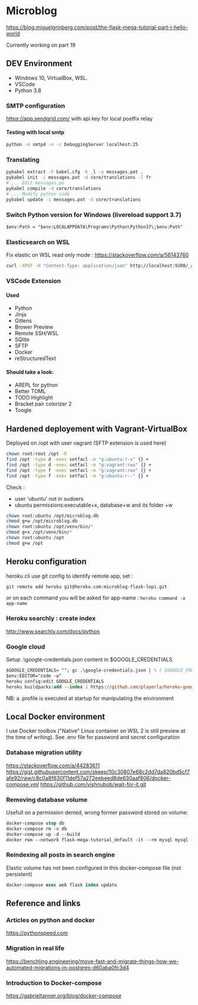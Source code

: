 # Microblog

https://blog.miguelgrinberg.com/post/the-flask-mega-tutorial-part-i-hello-world

Currently working on part 19

## DEV Environment

- Windows 10, VirtualBox, WSL.
- VSCode
- Python 3.8

### SMTP configuration

https://app.sendgrid.com/ with api key for local postfix relay

#### Testing with local smtp

```sh
python -m smtpd -n -c DebuggingServer localhost:25
```

### Translating

```sh
pybabel extract -F babel.cfg -k _l -o messages.pot .
pybabel init -i messages.pot -d core/translations -l fr
# ... Edit messages.po
pybabel compile -d core/translations
# ... Modify python code
pybabel update -i messages.pot -d core/translations
```

### Switch Python version for Windows (livereload support 3.7)

```ps
$env:Path = "$env:LOCALAPPDATA\Programs\Python\Python37\;$env:Path"
```

### Elasticsearch on WSL

Fix elastic on WSL read only mode : https://stackoverflow.com/a/56143760

```bash
curl -XPUT -H "Content-Type: application/json" http://localhost:9200/_all/_settings -d '{"index.blocks.read_only_allow_delete": false}'
```

### VSCode Extension

#### Used

- Python
- Jinja
- Gitlens
- Brower Preview
- Remote SSH/WSL
- SQlite
- SFTP
- Docker
- reStructuredText

#### Should take a look: 

- AREPL for python
- Better TOML
- TODO Highlight
- Bracket pair colorizer 2
- Toogle

## Hardened deployement with Vagrant-VirtualBox

Deployed on /opt with user vagrant (SFTP extension is used here)

```bash
chown root:root /opt -R
find /opt -type d -exec setfacl -m "g:ubuntu:r-x" {} +
find /opt -type d -exec setfacl -m "g:vagrant:rwx" {} +
find /opt -type f -exec setfacl -m "g:vagrant:rwx" {} +
find /opt -type f -exec setfacl -m "g:ubuntu:r--" {} +
```
Check :
- user 'ubuntu' not in sudoers
- ubuntu permissions:executable+x, database+w and its folder +w
```bash
chown root:ubuntu /opt/microblog.db
chmod g+w /opt/microblog.db
chown root:ubuntu /opt/venv/bin/*
chmod g+x /opt/venv/bin/*
chown root:ubuntu /opt
chmod g+w /opt
```

## Heroku configuration

heroku cli use git config to identify remote app, set :
```bash
git remote add heroku git@heroku.com:microblog-flask-lopi.git
```
or on each command you will be asked for app-name : `heroku command -a app-name`

### Heroku searchly : create index

http://www.searchly.com/docs/python

### Google cloud

Setup .\google-credentials.json content in $GOOGLE_CREDENTIALS

```ps
$GOOGLE_CREDENTIALS= ""; gc .\google-credentials.json | % { $GOOGLE_CREDENTIALS += $_ };
$env:EDITOR="code -w"
heroku config:edit GOOGLE_CREDENTIALS
heroku buildpacks:add --index 1 https://github.com/playerla/heroku-google-application-credentials-buildpack.git
```

NB: a .profile is executed at startup for manipulating the environment

## Local Docker environment

I use Docker toolbox ("Native" Linux container on WSL 2 is still preview at the time of writing). See .env file for password and secret configuration

### Database migration utility

https://stackoverflow.com/a/44283611
https://gist.githubusercontent.com/skeep/10c30807e68c2dd7da820bd5cf7afe92/raw/c8c0a8f630f11def57a272eebeed8de630aaf806/docker-compose.yml
https://github.com/vishnubob/wait-for-it.git

### Removing database volume

Usefull on a permission denied, wrong former password stored on volume:
```ps
docker-compose stop db
docker-compose rm -v db
docker-compose up -d --build
docker run --network flask-mega-tutorial_default -it --rm mysql mysql -hdb -uroot -p
```

### Reindexing all posts in search engine

Elastic volume has not been configured in this docker-compose file (not persistent)

```ps
docker-compose exec web flask index update
```

## Reference and links

### Articles on python and docker
https://pythonspeed.com 
### Migration in real life
https://benchling.engineering/move-fast-and-migrate-things-how-we-automated-migrations-in-postgres-d60aba0fc3d4
### Introduction to Docker-compose
https://gabrieltanner.org/blog/docker-compose